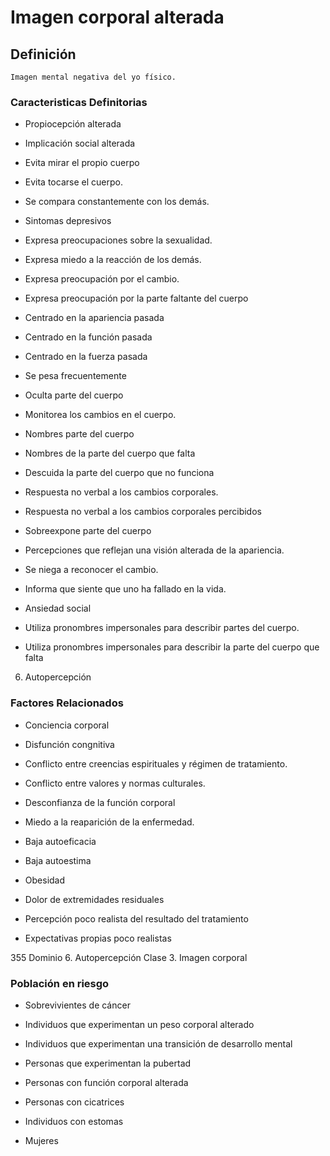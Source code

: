 # Imagen corporal alterada
## Definición
	Imagen mental negativa del yo físico.

### Caracteristicas Definitorias
- Propiocepción alterada   
- Implicación social alterada   
- Evita mirar el propio cuerpo   
- Evita tocarse el cuerpo.   
- Se compara constantemente 
con los demás.   
- Sintomas depresivos   
- Expresa preocupaciones sobre la 
sexualidad.   
- Expresa miedo a la reacción 
de los demás.   
- Expresa preocupación por el 
cambio.   
- Expresa preocupación por la 
parte faltante del cuerpo   
- Centrado en la apariencia pasada   
- Centrado en la función pasada   
- Centrado en la fuerza pasada   
- Se pesa frecuentemente   
- Oculta parte del cuerpo   
- Monitorea los cambios en el 
cuerpo.   
 
 
 
 
- Nombres parte del cuerpo   
- Nombres de la parte del cuerpo 
que falta   
- Descuida la parte del cuerpo 
que no funciona   
- Respuesta no verbal a los 
cambios corporales.   
- Respuesta no verbal a los 
cambios corporales percibidos   
- Sobreexpone parte del cuerpo   
- Percepciones que reflejan una 
visión alterada de la apariencia.   
- Se niega a reconocer el cambio.   
- Informa que siente que uno ha 
fallado en la vida.   
- Ansiedad social   
- Utiliza pronombres 
impersonales para describir 
partes del cuerpo.   
- Utiliza pronombres 
impersonales para describir 
la parte del cuerpo que falta   
 
 
 
 
 
 
 
 
6. Autopercepción

### Factores Relacionados
- Conciencia corporal   
- Disfunción congnitiva   
- Conflicto entre creencias 
espirituales y régimen de 
tratamiento.   
- Conflicto entre valores y normas 
culturales.   
- Desconfianza de la función 
corporal   
- Miedo a la reaparición de la 
enfermedad.   
 
- Baja autoeficacia   
- Baja autoestima   
- Obesidad   
- Dolor de extremidades residuales   
- Percepción poco realista del 
resultado del tratamiento   
- Expectativas propias poco realistas  
 
 
 
 
 
355 
Dominio 6. Autopercepción  Clase 3. Imagen 
corporal

### Población en riesgo
- Sobrevivientes de cáncer   
- Individuos que experimentan un 
peso corporal alterado   
- Individuos que experimentan una 
transición de desarrollo mental   
- Personas que experimentan la 
pubertad   
 
 
 
 
- Personas con función 
corporal alterada   
- Personas con cicatrices   
- Individuos con estomas   
- Mujeres

